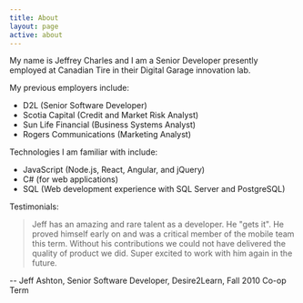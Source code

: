 ```yaml
---
title: About
layout: page
active: about
---
```

My name is Jeffrey Charles and I am a Senior Developer presently employed at Canadian Tire in their Digital Garage innovation lab.

My previous employers include:

* D2L (Senior Software Developer)
* Scotia Capital (Credit and Market Risk Analyst)
* Sun Life Financial (Business Systems Analyst)
* Rogers Communications (Marketing Analyst)

Technologies I am familiar with include:

* JavaScript (Node.js, React, Angular, and jQuery)
* C# (for web applications)
* SQL (Web development experience with SQL Server and PostgreSQL)

Testimonials:

> Jeff has an amazing and rare talent as a developer. He "gets it". He proved himself early on and was a critical member of the mobile team this term. Without his contributions we could not have delivered the quality of product we did. Super excited to work with him again in the future.

-- Jeff Ashton, Senior Software Developer, Desire2Learn, Fall 2010 Co-op Term
